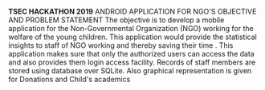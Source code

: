 **TSEC HACKATHON 2019**
ANDROID APPLICATION FOR NGO'S
OBJECTIVE AND PROBLEM STATEMENT
The objective is to develop a mobile application for the Non-Governmental Organization (NGO) working for the welfare of the young children. This application would provide the statistical insights to staff of NGO working and thereby saving their time .
This application makes sure that only the authorized users can access the data and also provides them login access facility.
Records of staff members are stored using database over SQLite. Also graphical representation is given for Donations and Child's academics
 
